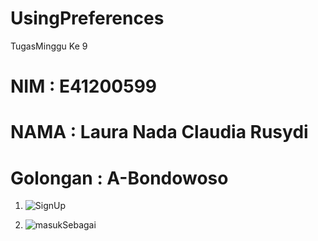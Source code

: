 # UsingPreferences
TugasMinggu Ke 9

# NIM    : E41200599
# NAMA    : Laura Nada Claudia Rusydi
# Golongan : A-Bondowoso

1. ![SignUp](https://user-images.githubusercontent.com/74998643/140757226-37fa9211-9ce7-4a4e-914e-ad5f6a6d7b45.jpeg)

2. ![masukSebagai](https://user-images.githubusercontent.com/74998643/140757100-8692f6bb-29e0-4f75-bf49-785750fa3dae.jpeg)

